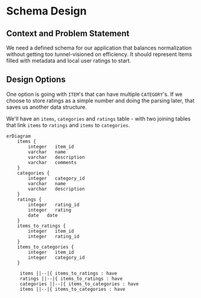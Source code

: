 # Schema Design

## Context and Problem Statement

We need a defined schema for our application that balances normalization without
getting too tunnel-visioned on efficiency.
It should represent Items filled with metadata and local user ratings to start.

## Design Options

One option is going with `ITEM`'s that can have multiple `CATEGORY`'s. If we choose
to store ratings as a simple number and doing the parsing later,
that saves us another data structure.

We'll have an `items`, `categories` and `ratings` table - with two joining tables that link
`items` to `ratings` and `items` to `categories`.

```mermaid
erDiagram
    items {
        integer   item_id
        varchar   name
        varchar   description
        varchar   comments
    }
    categories {
        integer   category_id
        varchar   name
        varchar   description
    }
    ratings {
        integer   rating_id
        integer   rating
        date   date
    }
    items_to_ratings {
        integer   item_id
        integer   rating_id
    }
    items_to_categories {
        integer   item_id
        integer   category_id
    }

     items ||--|{ items_to_ratings : have
     ratings ||--|{ items_to_ratings : have
     categories ||--|{ items_to_categories : have
     items ||--|{ items_to_categories : have
```
